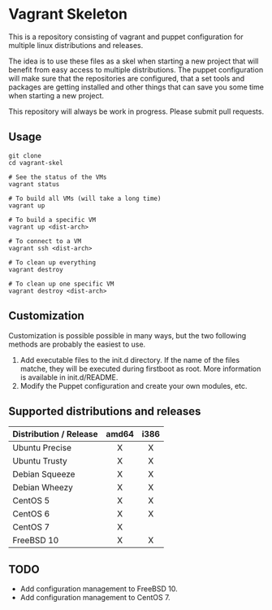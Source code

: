 Vagrant Skeleton
================

This is a repository consisting of vagrant and puppet configuration for 
multiple linux distributions and releases. 

The idea is to use these files as a skel when starting a new project that will
benefit from easy access to multiple distributions. The puppet configuration
will make sure that the repositories are configured, that a set tools and 
packages are getting installed and other things that can save you some time 
when starting a new project.

This repository will always be work in progress. Please submit pull requests.

Usage
-----

    git clone 
    cd vagrant-skel
 
    # See the status of the VMs
    vagrant status

    # To build all VMs (will take a long time)
    vagrant up
    
    # To build a specific VM
    vagrant up <dist-arch>
    
    # To connect to a VM
    vagrant ssh <dist-arch>
    
    # To clean up everything
    vagrant destroy

    # To clean up one specific VM
    vagrant destroy <dist-arch>

Customization
-------------
Customization is possible possible in many ways, but the two following methods are probably the easiest to use.

1. Add executable files to the init.d directory. If the name of the files matche, they will be executed during firstboot as root. More information is available in init.d/README. 
2. Modify the Puppet configuration and create your own modules, etc.

Supported distributions and releases
------------------------------------

| Distribution / Release     | amd64          | i386          |
| -------------------------- |:--------------:|:-------------:|
| Ubuntu Precise             | X              | X             |
| Ubuntu Trusty              | X              | X             |
| Debian Squeeze             | X              | X             |
| Debian Wheezy              | X              | X             |
| CentOS 5                   | X              | X             |
| CentOS 6                   | X              | X             |
| CentOS 7                   | X              |               |
| FreeBSD 10                 | X              | X             |

TODO
----
* Add configuration management to FreeBSD 10.
* Add configuration management to CentOS 7.

